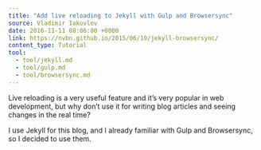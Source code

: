 ```yaml
---
title: "Add live reloading to Jekyll with Gulp and Browsersync"
source: Vladimir Iakovlev
date: 2016-11-11 08:06:00 +0000
link: https://nvbn.github.io/2015/06/19/jekyll-browsersync/
content_type: Tutorial
tool:
  - tool/jekyll.md
  - tool/gulp.md
  - tool/browsersync.md
---
```

Live reloading is a very useful feature and it’s very popular in web development, but why don’t use it for writing blog articles and seeing changes in the real time?

I use Jekyll for this blog, and I already familiar with Gulp and Browsersync, so I decided to use them.
